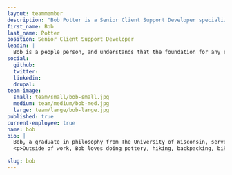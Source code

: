 ```yaml
---
layout: teammember
description: "Bob Potter is a Senior Client Support Developer specializing in tech support at ThinkShout, a full service digital agency and B-Corp that specializes in nonprofit tech, digital strategy, website development, accessible design, and brand work."
first_name: Bob
last_name: Potter
position: Senior Client Support Developer
leadin: |
  Bob is a people person, and understands that the foundation for any successful organization is a dedicated team–having them feel heard is his top priority. 
social:
  github:
  twitter:
  linkedin: 
  drupal:
team-image:
  small: team/small/bob-small.jpg
  medium: team/medium/bob-med.jpg
  large: team/large/bob-large.jpg
published: true
current-employee: true
name: bob
bio: |
  Bob, a graduate in philosophy from The University of Wisconsin, served two terms as an Americorps volunteer before going to pursue environmental law. Well, almost pursue. Lucky for us, while he was working for a sustainable building organization, an environmental lawyer talked him out of it. So Bob pivoted and landed in the digital agency world, where he has gained experience working for an educational software company, Laughing Planet (a fellow B Corp), and Cerbo, a medical software company where he redesigned and rebuilt their entire Patient Portal.    
  <p>Outside of work, Bob loves doing pottery, hiking, backpacking, bike riding, and gardening-bonus points if his pup can come along. Bob is also a reality TV show star with an appearance on “My First Place.” Please refer to his agent for autographs or booking details. 

slug: bob
---
```


